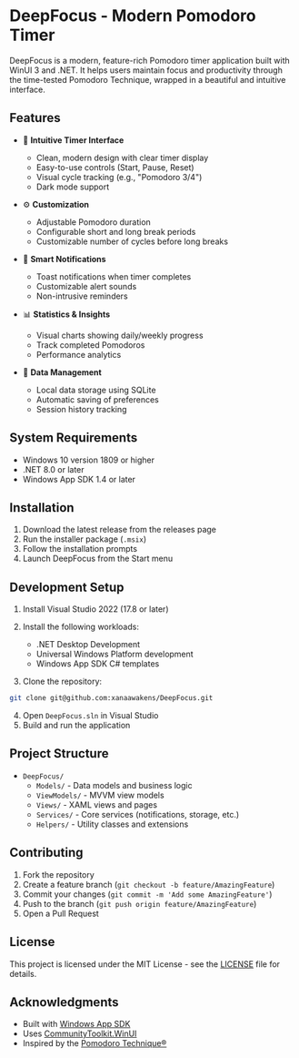 # DeepFocus - Modern Pomodoro Timer

DeepFocus is a modern, feature-rich Pomodoro timer application built with WinUI 3 and .NET. It helps users maintain focus and productivity through the time-tested Pomodoro Technique, wrapped in a beautiful and intuitive interface.

## Features

- 🎯 **Intuitive Timer Interface**
  - Clean, modern design with clear timer display
  - Easy-to-use controls (Start, Pause, Reset)
  - Visual cycle tracking (e.g., "Pomodoro 3/4")
  - Dark mode support

- ⚙️ **Customization**
  - Adjustable Pomodoro duration
  - Configurable short and long break periods
  - Customizable number of cycles before long breaks

- 🔔 **Smart Notifications**
  - Toast notifications when timer completes
  - Customizable alert sounds
  - Non-intrusive reminders

- 📊 **Statistics & Insights**
  - Visual charts showing daily/weekly progress
  - Track completed Pomodoros
  - Performance analytics

- 💾 **Data Management**
  - Local data storage using SQLite
  - Automatic saving of preferences
  - Session history tracking

## System Requirements

- Windows 10 version 1809 or higher
- .NET 8.0 or later
- Windows App SDK 1.4 or later

## Installation

1. Download the latest release from the releases page
2. Run the installer package (`.msix`)
3. Follow the installation prompts
4. Launch DeepFocus from the Start menu

## Development Setup

1. Install Visual Studio 2022 (17.8 or later)
2. Install the following workloads:
   - .NET Desktop Development
   - Universal Windows Platform development
   - Windows App SDK C# templates

3. Clone the repository:
```bash
git clone git@github.com:xanaawakens/DeepFocus.git
```

4. Open `DeepFocus.sln` in Visual Studio
5. Build and run the application

## Project Structure

- `DeepFocus/`
  - `Models/` - Data models and business logic
  - `ViewModels/` - MVVM view models
  - `Views/` - XAML views and pages
  - `Services/` - Core services (notifications, storage, etc.)
  - `Helpers/` - Utility classes and extensions

## Contributing

1. Fork the repository
2. Create a feature branch (`git checkout -b feature/AmazingFeature`)
3. Commit your changes (`git commit -m 'Add some AmazingFeature'`)
4. Push to the branch (`git push origin feature/AmazingFeature`)
5. Open a Pull Request

## License

This project is licensed under the MIT License - see the [LICENSE](LICENSE) file for details.

## Acknowledgments

- Built with [Windows App SDK](https://github.com/microsoft/WindowsAppSDK)
- Uses [CommunityToolkit.WinUI](https://github.com/CommunityToolkit/WindowsCommunityToolkit)
- Inspired by the [Pomodoro Technique®](https://francescocirillo.com/pages/pomodoro-technique)
